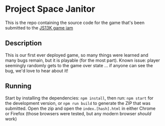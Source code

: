 # Project Space Janitor
This is the repo containing the source code for the game that's been submitted to the [JS13K game jam](https://js13kgames.com/)

## Description
This is our first ever deployed game, so many things were learned and many bugs remain, but it is playable (for the most part). Known issue: player seemingly randomly gets to the game over state ... if anyone can see the bug, we'd love to hear about it!

## Running
Start by installing the dependencies: `npm install`, then run:
`npm start` for the development version, or
`npm run build` to generate the ZIP that was submitted. Open the zip and open the `index.[hash].html` in either Chrome or Firefox (those browsers were tested, but any modern browser *should* work)